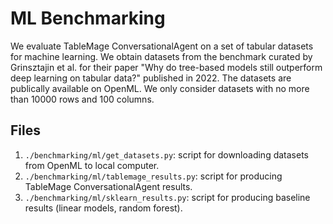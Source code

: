 # ML Benchmarking

We evaluate TableMage ConversationalAgent on a set of tabular datasets for machine learning.
We obtain datasets from the benchmark curated by Grinsztajin et al. for their paper
"Why do tree-based models still outperform deep learning on tabular data?" published in 2022.
The datasets are publically available on OpenML. 
We only consider datasets with no more than 10000 rows and 100 columns.

## Files

1. `./benchmarking/ml/get_datasets.py`: script for downloading datasets from OpenML to local computer.
2. `./benchmarking/ml/tablemage_results.py`: script for producing TableMage ConversationalAgent results.
3. `./benchmarking/ml/sklearn_results.py`: script for producing baseline results (linear models, random forest).


